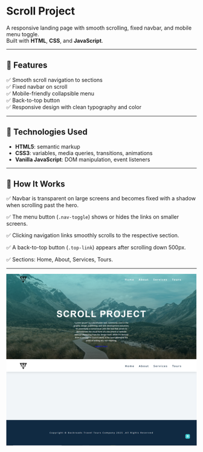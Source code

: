 # Scroll Project

A responsive landing page with smooth scrolling, fixed navbar, and mobile menu toggle.  
Built with **HTML**, **CSS**, and **JavaScript**.

---

## 🚀 Features

✅ Smooth scroll navigation to sections  
✅ Fixed navbar on scroll  
✅ Mobile-friendly collapsible menu  
✅ Back-to-top button  
✅ Responsive design with clean typography and color

---

## 🧰 Technologies Used

- **HTML5**: semantic markup
- **CSS3**: variables, media queries, transitions, animations
- **Vanilla JavaScript**: DOM manipulation, event listeners

---

## 📖 How It Works

✅ Navbar is transparent on large screens and becomes fixed with a shadow when scrolling past the hero.

✅ The menu button (`.nav-toggle`) shows or hides the links on smaller screens.

✅ Clicking navigation links smoothly scrolls to the respective section.

✅ A back-to-top button (`.top-link`) appears after scrolling down 500px.

✅ Sections: Home, About, Services, Tours.

---

<img src="img/screenshout 1.PNG" alt="Scroll Project Screenshot" width="600">
<img src="img/screenshout 2.PNG" alt="Scroll Project Screenshot" width="600">
